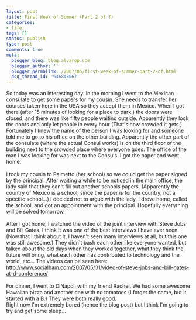 ```yaml
---
layout: post
title: First Week of Summer (Part 2 of ?)
categories:
- life
tags: []
status: publish
type: post
comments: true
meta:
  blogger_blog: blog.alvarop.com
  blogger_author: ''
  blogger_permalink: /2007/05/first-week-of-summer-part-2-of.html
  dsq_thread_id: '646848067'
---
```

So today was an interesting day. In the morning I went to the Mexican consulate to get some papers for my cousin. She needs to transfer her courses taken here in the USA so they accept them in Mexico. When I got there (after 15 minutes of looking for a place to park.) the doors were closed, and there was like fifty people waiting outside. Apparently they lock the doors and only let people in every hour (That's how crowded it gets.) Fortunately I knew the name of the person I was looking for and someone told me to go to his office on the other building. Apparently the other part of the consulate (where the actual Consul works) is on the third floor of the building next to the crowded place where everyone goes. The office of the man I was looking for was next to the Consuls. I got the paper and went home.<br /><br />I took my cousin to Palmetto (her school) so we could get the paper signed by the principal. After waiting a while to be noticed in the main office, the lady said that they can't fill out another schools papers. (Apparently the country of Mexico is a school, since the paper is for the country, not a specific school...) I decided not to argue with the lady, I drove home, called the school, and got an appointment with the principal. Hopefully everything will be solved tomorrow.<br /><br />After I got home, I watched the video of the joint interview with Steve Jobs and Bill Gates. I think it was one of the best interviews I have ever seen. (Now that I think about it, I haven't seen many interviews at all, but this one was still awesome.) They didn't bash each other like everyone wanted, but talked about the old days when they worked together, what they think the future will bring, what each other has contributed to technology and the world, etc... The videos can be seen here: <a href="http://www.socialham.com/2007/05/31/video-of-steve-jobs-and-bill-gates-at-d-conference/">http://www.socialham.com/2007/05/31/video-of-steve-jobs-and-bill-gates-at-d-conference/</a><br /><br />For dinner, I went to DiNapoli with my friend Rachel. We had some awesome Hawaiian pizza and another one with no tomatoes (I forget the name, but it started with a B.) They were both really good.<br />Right now I'm extremely bored (hence the blog post) but I think I'm going to try and get some sleep...
